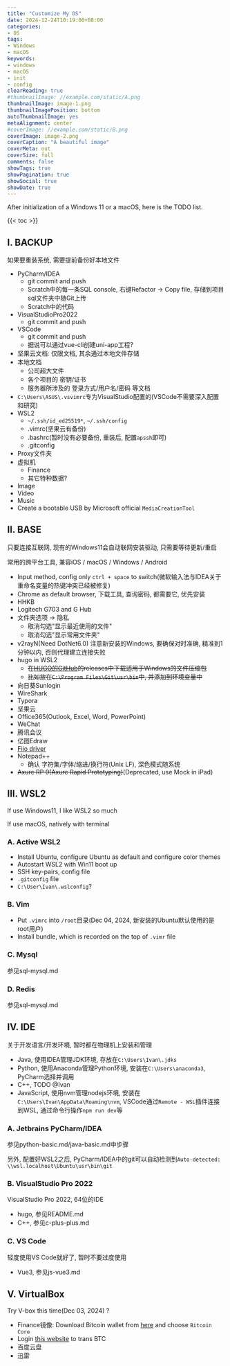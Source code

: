 ```yaml
---
title: "Customize My OS"
date: 2024-12-24T10:19:00+08:00
categories:
- OS
tags:
- Windows
- macOS
keywords:
- windows
- macOS
- init
- config
clearReading: true
#thumbnailImage: //example.com/static/A.png
thumbnailImage: image-1.png
thumbnailImagePosition: bottom
autoThumbnailImage: yes
metaAlignment: center
#coverImage: //example.com/static/B.png
coverImage: image-2.png
coverCaption: "A beautiful image"
coverMeta: out
coverSize: full
comments: false
showTags: true
showPagination: true
showSocial: true
showDate: true
---
```


After initialization of a Windows 11 or a macOS, here is the TODO list.

<!--more-->

{{< toc >}}

## I. BACKUP

如果要重装系统, 需要提前备份好本地文件

- PyCharm/IDEA
  - git commit and push
  - Scratch中的每一条SQL console, 右键Refactor -> Copy file, 存储到项目sql文件夹中随Git上传
  - Scratch中的代码
- VisualStudioPro2022
  - git commit and push
- VSCode
  - git commit and push
  - 据说可以通过vue-cli创建uni-app工程?
- 坚果云文档: 仅限文档, 其余通过本地文件存储
- 本地文档
  - 公司超大文件
  - 各个项目的 密钥/证书
  - 服务器所涉及的 登录方式/用户名/密码 等文档
- `C:\Users\ASUS\.vsvimrc`专为VisualStudio配置的(VSCode不需要深入配置和研究)
- WSL2
  - `~/.ssh/id_ed25519*`, `~/.ssh/config`
  - .vimrc(坚果云有备份)
  - .bashrc(暂时没有必要备份, 重装后, 配置`apssh`即可)
  - .gitconfig
- Proxy文件夹
- 虚拟机
  - Finance
  - 其它特种数据?
- Image
- Video
- Music
- Create a bootable USB by Microsoft official `MediaCreationTool`




## II. BASE

只要连接互联网, 现有的Windows11会自动联网安装驱动, 只需要等待更新/重启

常用的跨平台工具, 兼容iOS / macOS / Windows / Android

- Input method, config only `ctrl + space` to switch(微软输入法与IDEA关于重命名变量的热键冲突已经被修复)
- Chrome as default browser, 下载工具, 查询密码, 都需要它, 优先安装
- HHKB
- Logitech G703 and G Hub
- 文件夹选项 -> 隐私
  - 取消勾选"显示最近使用的文件"
  - 取消勾选"显示常用文件夹"
- v2rayN(Need DotNet6.0) 注意新安装的Windows, 要确保对时准确, 精准到1分钟以内, 否则代理建立连接失败
- hugo in WSL2
  - ~~在[HUGO的GitHub](https://github.com/gohugoio/hugo/releases)的releases中下载适用于Windows的文件压缩包~~
  - ~~比如放在`C:\Program Files\Git\usr\bin`中, 并添加到环境变量中~~
- 向日葵Sunlogin
- WireShark
- Typora
- 坚果云
- Office365(Outlook, Excel, Word, PowerPoint)
- WeChat
- 腾讯会议
- 亿图Edraw
- [Fiio driver](https://www.fiio.com/Driver_Download)
- Notepad++
  - 确认 字符集/字体/缩进/换行符(Unix LF), 深色模式随系统
- ~~Axure RP 9(Axure Rapid Prototyping)~~(Deprecated, use Mock in iPad)





## III. WSL2

If use Windows11, I like WSL2 so much

If use macOS, natively with terminal


### A. Active WSL2

- Install Ubuntu, configure Ubuntu as default and configure color themes
- Autostart WSL2 with Win11 boot up
- SSH key-pairs, config file
- `.gitconfig` file
- `C:\User\Ivan\.wslconfig`?


### B. Vim

- Put `.vimrc` into `/root`目录(Dec 04, 2024, 新安装的Ubuntu默认使用的是root用户)
- Install bundle, which is recorded on the top of `.vimr` file


### C. Mysql

参见sql-mysql.md


### D. Redis

参见sql-mysql.md




## IV. IDE

关于开发语言/开发环境, 暂时都在物理机上安装和管理

- Java, 使用IDEA管理JDK环境, 存放在`C:\Users\Ivan\.jdks`
- Python, 使用Anaconda管理Python环境, 安装在`C:\Users\anaconda3`, PyCharm选择并调用
- C++, TODO @Ivan
- JavaScript, 使用nvm管理nodejs环境, 安装在`C:\Users\Ivan\AppData\Roaming\nvm`, VSCode通过`Remote - WSL`插件连接到WSL, 通过命令行操作`npm run dev`等


### A. Jetbrains PyCharm/IDEA

参见python-basic.md/java-basic.md中步骤

另外, 配置好WSL2之后, PyCharm/IDEA中的git可以自动检测到`Auto-detected: \\wsl.localhost\Ubuntu\usr\bin\git`


### B. VisualStudio Pro 2022

VisualStudio Pro 2022, 64位的IDE

- hugo, 参见README.md
- C++, 参见c-plus-plus.md


### C. VS Code

轻度使用VS Code就好了, 暂时不要过度使用

- Vue3, 参见js-vue3.md



## V. VirtualBox

Try V-box this time(Dec 03, 2024) ?
- Finance镜像: Download Bitcoin wallet from [here](https://bitcoin.org/en/choose-your-wallet) and choose `Bitcoin Core`
- Login [this website](https://www.huobi.com/en-us/login/) to trans BTC
- 百度云盘
- 迅雷

